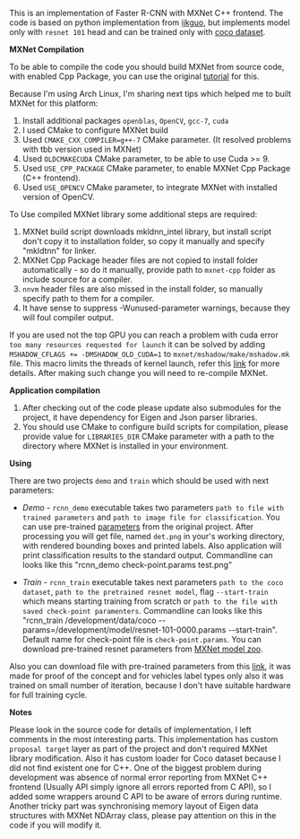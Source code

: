 This is an implementation of Faster R-CNN with MXNet C++ frontend. 
The code is based on python implementation from [ijkguo](https://github.com/ijkguo/mx-rcnn), 
but implements model only with ``resnet 101`` head and can be trained only with 
[coco dataset](https://cocodataset.org/).

**MXNet Compilation**

To be able to compile the code you should build MXNet from source code, 
with enabled Cpp Package, you can use the original [tutorial](https://github.com/apache/incubator-mxnet/tree/master/cpp-package) for this.

Because I'm using Arch Linux, I'm sharing next tips which helped me to
built MXNet for this platform:

1. Install additional packages ``openblas``, ``OpenCV``, ``gcc-7``, ``cuda``
2. I used CMake to configure MXNet build
3. Used ``CMAKE_CXX_COMPILER=g++-7`` CMake parameter. (It resolved problems with tbb version used in MXNet)
4. Used ``OLDCMAKECUDA`` CMake parameter, to be able to use Cuda >= 9.
5. Used ``USE_CPP_PACKAGE`` CMake parameter, to enable MXNet Cpp Package (C++ frontend).
6. Used ``USE_OPENCV`` CMake parameter, to integrate MXNet with installed version of OpenCV.

To Use compiled MXNet library some additional steps are required: 

1. MXNet build script downloads mkldnn_intel library, but install script don't copy
it to installation folder, so copy it manually and specify "mkldtnn" for linker.
2. MXNet Cpp Package header files are not copied to install folder automatically - so do it manually,
provide path to ``mxnet-cpp`` folder as include source for a compiler.
3. ``nnvm`` header files are also missed in the install folder, so manually specify path to them for a compiler.
4. It have sense to suppress -Wunused-parameter warnings, because they will foul compiler output.

If you are used not the top GPU you can reach a problem with cuda error ``too many resources requested for launch`` 
it can be solved by adding ``MSHADOW_CFLAGS += -DMSHADOW_OLD_CUDA=1`` to ``mxnet/mshadow/make/mshadow.mk`` file.
This macro limits the threads of kernel launch, refer this 
[link](https://github.com/dmlc/mshadow/blob/3a400b4662bf42e885592fd07bd51335532a8bc8/mshadow/cuda/tensor_gpu-inl.cuh#L25) for more details.
After making such change you will need to re-compile MXNet.

**Application compilation**

1. After checking out of the code please update also submodules for the project, it have dependency for Eigen and Json parser libraries.
2. You should use CMake to configure build scripts for compilation, please provide value for ``LIBRARIES_DIR`` CMake parameter with a path to the directory where MXNet is installed in your environment. 

**Using**

There are two projects ``demo`` and ``train`` which should be used with next parameters:
* *Demo* - ``rcnn_demo`` executable takes two parameters ``path to file with trained parameters`` and ``path to image file for classification``. You can use pre-trained [parameters](https://www.dropbox.com/s/bfuy2uo1q1nwqjr/resnet_coco-0010.params?dl=0) from the original project. After processing you will get file, named ``det.png`` in your's working directory, with rendered bounding boxes and printed labels. Also application will print classification results to the standard output. Commandline can looks like this "rcnn_demo check-point.params test.png"

* *Train* - ``rcnn_train`` executable takes next parameters ``path to the coco dataset``, ``path to the pretrained resnet model``, flag ``--start-train`` which means starting training from scratch or ``path to the file with saved check-point paramenters``. Commandline can looks like this "rcnn_train /development/data/coco --params=/development/model/resnet-101-0000.params --start-train". Default name for check-point file is ``check-point.params``. You can download pre-trained resnet parameters from [MXNet model zoo](http://data.dmlc.ml/models/imagenet/resnet/101-layers/). 

Also you can download file with pre-trained parameters from this [link](https://drive.google.com/file/d/1WMC9TvawKrz7Jjc4V8O5pryuyaR2z96y/view?usp=sharing), it was made for proof of the concept and for vehicles label types only also it was trained on small number of iteration, because I don't have suitable hardware for full training cycle.

**Notes**

Please look in the source code for details of implementation, I left comments in the most interesting parts. This implementation has custom ``proposal target`` layer as part of the project and don't required MXNet library modification. Also it has custom loader for Coco dataset because I did not find existent one for C++. One of the biggest problem during development was absence of normal error reporting from MXNet C++ frontend (Usually API simply ignore all errors reported from C API), so I added some wrappers around C API to be aware of errors during runtime. Another tricky part was synchronising memory layout of Eigen data structures with MXNet NDArray class, please pay attention on this in the code if you will modify it.

